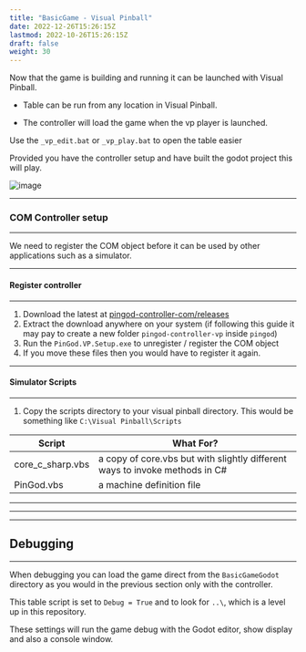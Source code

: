 ```yaml
---
title: "BasicGame - Visual Pinball"
date: 2022-12-26T15:26:15Z
lastmod: 2022-10-26T15:26:15Z
draft: false
weight: 30
---
```


Now that the game is building and running it can be launched with Visual Pinball.

- Table can be run from any location in Visual Pinball. 

- The controller will load the game when the vp player is launched.

Use the `_vp_edit.bat` or `_vp_play.bat` to open the table easier

Provided you have the controller setup and have built the godot project this will play.

![image](../../images/basicgame-vploaded.jpg)

---
### COM Controller setup
---

We need to register the COM object before it can be used by other applications such as a simulator.

---
#### Register controller
---

1. Download the latest at [pingod-controller-com/releases](https://github.com/FlippingFlips/pingod-controller-com/releases)
2. Extract the download anywhere on your system (if following this guide it may pay to create a new folder `pingod-controller-vp` inside `pingod`)
3. Run the `PinGod.VP.Setup.exe` to unregister / register the COM object
4. If you move these files then you would have to register it again.

---
#### Simulator Scripts
---

1. Copy the scripts directory to your visual pinball directory. This would be something like `C:\Visual Pinball\Scripts`

|Script|What For?|
|---|---|
|core_c_sharp.vbs|a copy of core.vbs but with slightly different ways to invoke methods in C#|
|PinGod.vbs|a machine definition file|

---
---
---

## Debugging
---

When debugging you can load the game direct from the `BasicGameGodot` directory as you would in the previous section only with the controller.

This table script is set to `Debug = True` and to look for `..\`, which is a level up in this repository.

These settings will run the game debug with the Godot editor, show display and also a console window.
